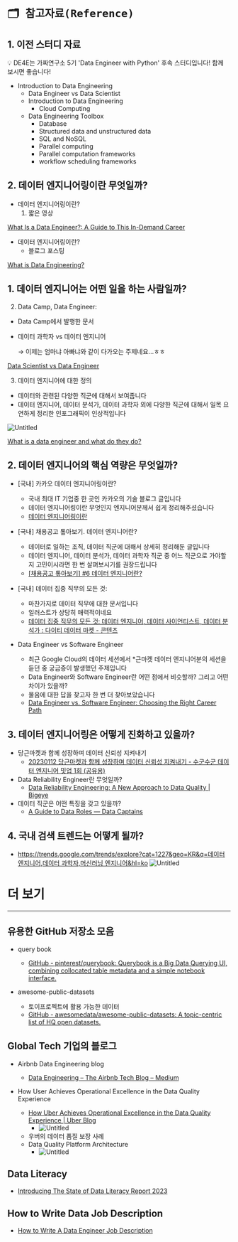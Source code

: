 # `🗂️ 참고자료(Reference)`

## 1. 이전 스터디 자료

<aside>
💡 DE4E는 가짜연구소 5기 'Data Engineer with Python' 후속 스터디입니다! 함께 보시면 좋습니다!

</aside>

- Introduction to Data Engineering
    - Data Engineer vs Data Scientist
    - Introduction to Data Engineering
        - Cloud Computing
    - Data Engineering Toolbox
        - Database
        - Structured data and unstructured data
        - SQL and NoSQL
        - Parallel computing
        - Parallel computation frameworks
        - workflow scheduling frameworks

[](https://file.notion.so/f/s/d26914d0-cb22-42c2-8985-dd60c14f39d6/Week1_Introduction_to_Data_Engineering.pdf?id=1ace0eb5-cf57-4bb1-badb-2a43e2f670f5&table=block&spaceId=333f96cf-396d-45ff-8331-232d41bd4d55&expirationTimestamp=1680437645135&signature=8mEwbqmv8e2CbQY63RbzUzQ4HxX76GIjfMu1iEfKqkg&downloadName=Week1_Introduction+to+Data+Engineering.pdf)

## 2. 데이터 엔지니어링이란 무엇일까?

- 데이터 엔지니어링이란?
    1. 짧은 영상

[What Is a Data Engineer?: A Guide to This In-Demand Career](https://www.coursera.org/articles/what-does-a-data-engineer-do-and-how-do-i-become-one)

- 데이터 엔지니어링이란?
    - 블로그 포스팅

[What is Data Engineering?](https://www.datacamp.com/blog/what-is-data-engineering)

## 1. 데이터 엔지니어는 어떤 일을 하는 사람일까?

2. Data Camp, Data Engineer:

- Data Camp에서 발행한 문서
- 데이터 과학자 vs 데이터 엔지니어
    
    → 이제는 엄마냐 아빠냐와 같이 다가오는 주제네요…ㅎㅎ
    

[Data Scientist vs Data Engineer](https://www.datacamp.com/blog/data-scientist-vs-data-engineer)

3. 데이터 엔지니어에 대한 정의

- 데이터와 관련된 다양한 직군에 대해서 보여줍니다
- 데이터 엔지니어, 데이터 분석가, 데이터 과학자 외에 다양한 직군에 대해서 일목 요연하게 정리한 인포그래픽이 인상적입니다

![Untitled](./images/1.1_comparing_data_management_roles.png)

[What is a data engineer and what do they do?](https://www.techtarget.com/searchdatamanagement/definition/data-engineer)

## 2. 데이터 엔지니어의 핵심 역량은 무엇일까?

* [국내] 카카오 데이터 엔지니어링이란?
  - 국내 최대 IT 기업중 한 곳인 카카오의 기술 블로그 글입니다
  - 데이터 엔지니어링이란 무엇인지 엔지니어분께서 쉽게 정리해주셨습니다 
  - [데이터 엔지니어링이란](https://tech.kakao.com/2020/11/30/kakao-data-engineering/)

* [국내] 채용공고 톺아보기. 데이터 엔지니어란?
  - 데이터로 일하는 조직, 데이터 직군에 대해서 상세히 정리해둔 글입니다
  - 데이터 엔지니어, 데이터 분석가, 데이터 과학자 직군 중 어느 직군으로 가야할지 고민이시라면 한 번 살펴보시기를 권장드립니다
  - [[채용공고 톺아보기] #6 데이터 엔지니어란?](https://brunch.co.kr/@13335218e68a4e8/96)

* [국내] 데이터 집중 직무의 모든 것:
  - 마찬가지로 데이터 직무에 대한 문서입니다
  - 일러스트가 상당히 매력적이네요
  - [데이터 집중 직무의 모든 것: 데이터 엔지니어, 데이터 사이언티스트, 데이터 분석가 : 다이티 데이터 마켓 - 콘텐츠](https://market.dighty.com/contents/?idx=7614796&bmode=view)

* Data Engineer vs Software Engineer
  - 최근 Google Cloud의 데이터 세션에서 *근마켓 데이터 엔지니어분의 세션을 듣던 중 궁금증이 발생했던 주제입니다
  - Data Engineer와 Software Engineer란 어떤 점에서 비슷할까? 그리고 어떤 차이가 있을까?
  - 물음에 대한 답을 찾고자 한 번 더 찾아보았습니다
  - [Data Engineer vs. Software Engineer: Choosing the Right Career Path](https://gb.coursera.org/articles/data-engineer-vs-software-engineer)

## 3. 데이터 엔지니어링은 어떻게 진화하고 있을까?
- 당근마켓과 함께 성장하며 데이터 신뢰성 지켜내기
  - [20230112 당근마켓과 함께 성장하며 데이터 신뢰성 지켜내기 - 수군수군 데이터 엔지니어 밋업 1회 (공유용)](https://docs.google.com/presentation/d/1tBm4iA_Zx2QtQAUmaYctzz6Ow9RAJTHloDtqZgfL5mU/edit#slide=id.g5ed592767b_0_192)
- Data Reliability Engineer란 무엇일까?
  - [Data Reliability Engineering: A New Approach to Data Quality | Bigeye](https://www.youtube.com/watch?v=u7sJmmAyJT4)
- 데이터 직군은 어떤 특징을 갖고 있을까?
  - [A Guide to Data Roles — Data Captains](https://www.datacaptains.com/blog/guide-to-data-roles)

## 4. 국내 검색 트렌드는 어떻게 될까?
* [https://trends.google.com/trends/explore?cat=1227&geo=KR&q=데이터 엔지니어,데이터 과학자,머신러닝 엔지니어&hl=ko](https://trends.google.com/trends/explore?cat=1227&geo=KR&q=%EB%8D%B0%EC%9D%B4%ED%84%B0%20%EC%97%94%EC%A7%80%EB%8B%88%EC%96%B4,%EB%8D%B0%EC%9D%B4%ED%84%B0%20%EA%B3%BC%ED%95%99%EC%9E%90,%EB%A8%B8%EC%8B%A0%EB%9F%AC%EB%8B%9D%20%EC%97%94%EC%A7%80%EB%8B%88%EC%96%B4&hl=ko)
![Untitled](./images/1.6_ref_data_job_trend.png)


# 더 보기

---

## 유용한 GitHub 저장소 모음

- query book
    * [GitHub - pinterest/querybook: Querybook is a Big Data Querying UI, combining collocated table metadata and a simple notebook interface.](https://github.com/pinterest/querybook)

- awesome-public-datasets
    - 토이프로젝트에 활용 가능한 데이터
    * [GitHub - awesomedata/awesome-public-datasets: A topic-centric list of HQ open datasets.](https://github.com/awesomedata/awesome-public-datasets)

## Global Tech 기업의 블로그
- Airbnb Data Engineering blog
  - [Data Engineering – The Airbnb Tech Blog – Medium](https://medium.com/airbnb-engineering/tagged/data-engineering)

- How User Achieves Operational Excellence in the Data Quality Experience
  * [How Uber Achieves Operational Excellence in the Data Quality Experience | Uber Blog](https://www.uber.com/blog/operational-excellence-data-quality/)
    * ![Untitled](./images/1.6_user_data_quality.png)

  - 우버의 데이터 품질 보장 사례
  - Data Quality Platform Architecture
    - ![Untitled](./images/1.6_uber_data_quality_detail.png)


## Data Literacy
* [Introducing The State of Data Literacy Report 2023](https://www.datacamp.com/blog/introducing-state-of-data-literacy-report)

## How to Write Data Job Description
* [How to Write A Data Engineer Job Description](https://www.datacamp.com/blog/data-engineer-job-description)


<script src="https://utteranc.es/client.js"
        repo="ehddnr301/data-engineering-for-everybody"
        issue-term="pathname"
        label="comments"
        theme="preferred-color-scheme"
        crossorigin="anonymous"
        async>
</script>